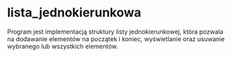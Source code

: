 # lista_jednokierunkowa
Program jest implementacją struktury listy jednokierunkowej, która pozwala na dodawanie elementów na początek i koniec, 
wyświetlanie oraz usuwanie wybranego lub wszystkich elementów.
